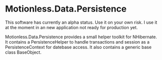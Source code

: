 Motionless.Data.Persistence
================
This software has currently an alpha status. Use it on your own risk. I use it at the moment in an new application not ready for production yet.

Motionless.Data.Persistence provides a small helper toolkit for NHibernate.
It contains a PersistenceHelper to handle transactions and session as a PersistenceContext for datebase access.
It also contains a generic base class BaseObject<T>.